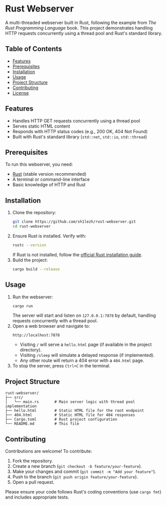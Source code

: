 # Rust Webserver

A multi-threaded webserver built in Rust, following the example from *The Rust Programming Language* book. This project demonstrates handling HTTP requests concurrently using a thread pool and Rust's standard library.

## Table of Contents
- [Features](#features)
- [Prerequisites](#prerequisites)
- [Installation](#installation)
- [Usage](#usage)
- [Project Structure](#project-structure)
- [Contributing](#contributing)
- [License](#license)

## Features
- Handles HTTP GET requests concurrently using a thread pool
- Serves static HTML content
- Responds with HTTP status codes (e.g., 200 OK, 404 Not Found)
- Built with Rust's standard library (`std::net`, `std::io`, `std::thread`)

## Prerequisites
To run this webserver, you need:
- [Rust](https://www.rust-lang.org/tools/install) (stable version recommended)
- A terminal or command-line interface
- Basic knowledge of HTTP and Rust

## Installation
1. Clone the repository:
   ```bash
   git clone https://github.com/sh1lezh/rust-webserver.git
   cd rust-webserver
   ```
2. Ensure Rust is installed. Verify with:
   ```bash
   rustc --version
   ```
   If Rust is not installed, follow the [official Rust installation guide](https://www.rust-lang.org/tools/install).
3. Build the project:
   ```bash
   cargo build --release
   ```

## Usage
1. Run the webserver:
   ```bash
   cargo run
   ```
   The server will start and listen on `127.0.0.1:7878` by default, handling requests concurrently with a thread pool.
2. Open a web browser and navigate to:
   ```
   http://localhost:7878
   ```
   - Visiting `/` will serve a `hello.html` page (if available in the project directory).
   - Visiting `/sleep` will simulate a delayed response (if implemented).
   - Any other route will return a 404 error with a `404.html` page.
3. To stop the server, press `Ctrl+C` in the terminal.

## Project Structure
```
rust-webserver/
├── src/
│   └── main.rs       # Main server logic with thread pool implementation
├── hello.html        # Static HTML file for the root endpoint
├── 404.html          # Static HTML file for 404 responses
├── Cargo.toml        # Rust project configuration
└── README.md         # This file
```

## Contributing
Contributions are welcome! To contribute:
1. Fork the repository.
2. Create a new branch (`git checkout -b feature/your-feature`).
3. Make your changes and commit (`git commit -m "Add your feature"`).
4. Push to the branch (`git push origin feature/your-feature`).
5. Open a pull request.

Please ensure your code follows Rust's coding conventions (use `cargo fmt`) and includes appropriate tests.
